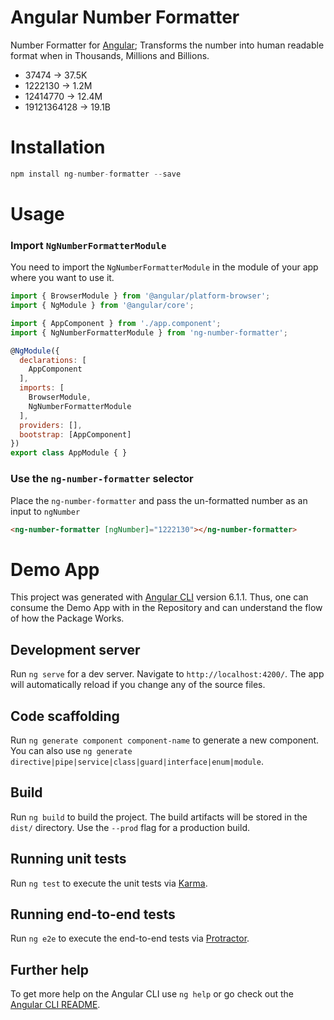 # Angular Number Formatter

Number Formatter for [Angular](http://angular.io); Transforms the number into human readable format when in Thousands, Millions and Billions.
* 37474 -> 37.5K
* 1222130 -> 1.2M
* 12414770 -> 12.4M
* 19121364128 -> 19.1B

# Installation
```js
npm install ng-number-formatter --save
```

# Usage

### Import `NgNumberFormatterModule`

You need to import the `NgNumberFormatterModule` in the module of your app where you want to use it.

```js
import { BrowserModule } from '@angular/platform-browser';
import { NgModule } from '@angular/core';

import { AppComponent } from './app.component';
import { NgNumberFormatterModule } from 'ng-number-formatter';

@NgModule({
  declarations: [
    AppComponent
  ],
  imports: [
    BrowserModule,
    NgNumberFormatterModule
  ],
  providers: [],
  bootstrap: [AppComponent]
})
export class AppModule { }
```

### Use the `ng-number-formatter` selector
Place the `ng-number-formatter` and pass the un-formatted number as an input to `ngNumber`

```html
<ng-number-formatter [ngNumber]="1222130"></ng-number-formatter>
```

# Demo App

This project was generated with [Angular CLI](https://github.com/angular/angular-cli) version 6.1.1. 
Thus, one can consume the Demo App with in the Repository and can understand the flow of how the Package Works.

## Development server

Run `ng serve` for a dev server. Navigate to `http://localhost:4200/`. The app will automatically reload if you change any of the source files.

## Code scaffolding

Run `ng generate component component-name` to generate a new component. You can also use `ng generate directive|pipe|service|class|guard|interface|enum|module`.

## Build

Run `ng build` to build the project. The build artifacts will be stored in the `dist/` directory. Use the `--prod` flag for a production build.

## Running unit tests

Run `ng test` to execute the unit tests via [Karma](https://karma-runner.github.io).

## Running end-to-end tests

Run `ng e2e` to execute the end-to-end tests via [Protractor](http://www.protractortest.org/).

## Further help

To get more help on the Angular CLI use `ng help` or go check out the [Angular CLI README](https://github.com/angular/angular-cli/blob/master/README.md).
